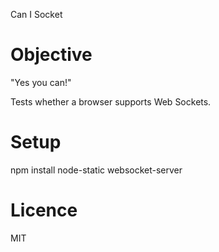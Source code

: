 Can I Socket

# Objective #

"Yes you can!"

Tests whether a browser supports Web Sockets.

# Setup #

npm install node-static websocket-server

# Licence #
MIT

